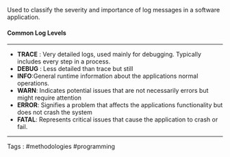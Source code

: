 Used to classify the severity and importance of log messages in a software application.
#### Common Log Levels
___
- **TRACE** : Very detailed logs, used mainly for debugging. Typically includes every step in a process.
- **DEBUG** : Less detailed than trace but still 
- **INFO**:General runtime information about the applications normal operations. 
- **WARN**: Indicates potential issues that are not necessarily errors but might require attention 
- **ERROR**: Signifies a problem that affects the applications functionality but does not crash the system
- **FATAL**: Represents critical issues that cause the application to crash or fail.

____
Tags : #methodologies #programming 